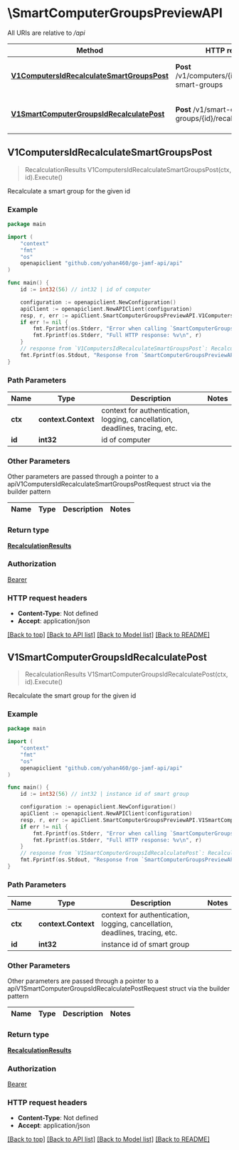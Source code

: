 # \SmartComputerGroupsPreviewAPI

All URIs are relative to */api*

Method | HTTP request | Description
------------- | ------------- | -------------
[**V1ComputersIdRecalculateSmartGroupsPost**](SmartComputerGroupsPreviewAPI.md#V1ComputersIdRecalculateSmartGroupsPost) | **Post** /v1/computers/{id}/recalculate-smart-groups | Recalculate a smart group for the given id 
[**V1SmartComputerGroupsIdRecalculatePost**](SmartComputerGroupsPreviewAPI.md#V1SmartComputerGroupsIdRecalculatePost) | **Post** /v1/smart-computer-groups/{id}/recalculate | Recalculate the smart group for the given id 



## V1ComputersIdRecalculateSmartGroupsPost

> RecalculationResults V1ComputersIdRecalculateSmartGroupsPost(ctx, id).Execute()

Recalculate a smart group for the given id 



### Example

```go
package main

import (
    "context"
    "fmt"
    "os"
    openapiclient "github.com/yohan460/go-jamf-api/api"
)

func main() {
    id := int32(56) // int32 | id of computer

    configuration := openapiclient.NewConfiguration()
    apiClient := openapiclient.NewAPIClient(configuration)
    resp, r, err := apiClient.SmartComputerGroupsPreviewAPI.V1ComputersIdRecalculateSmartGroupsPost(context.Background(), id).Execute()
    if err != nil {
        fmt.Fprintf(os.Stderr, "Error when calling `SmartComputerGroupsPreviewAPI.V1ComputersIdRecalculateSmartGroupsPost``: %v\n", err)
        fmt.Fprintf(os.Stderr, "Full HTTP response: %v\n", r)
    }
    // response from `V1ComputersIdRecalculateSmartGroupsPost`: RecalculationResults
    fmt.Fprintf(os.Stdout, "Response from `SmartComputerGroupsPreviewAPI.V1ComputersIdRecalculateSmartGroupsPost`: %v\n", resp)
}
```

### Path Parameters


Name | Type | Description  | Notes
------------- | ------------- | ------------- | -------------
**ctx** | **context.Context** | context for authentication, logging, cancellation, deadlines, tracing, etc.
**id** | **int32** | id of computer | 

### Other Parameters

Other parameters are passed through a pointer to a apiV1ComputersIdRecalculateSmartGroupsPostRequest struct via the builder pattern


Name | Type | Description  | Notes
------------- | ------------- | ------------- | -------------


### Return type

[**RecalculationResults**](RecalculationResults.md)

### Authorization

[Bearer](../README.md#Bearer)

### HTTP request headers

- **Content-Type**: Not defined
- **Accept**: application/json

[[Back to top]](#) [[Back to API list]](../README.md#documentation-for-api-endpoints)
[[Back to Model list]](../README.md#documentation-for-models)
[[Back to README]](../README.md)


## V1SmartComputerGroupsIdRecalculatePost

> RecalculationResults V1SmartComputerGroupsIdRecalculatePost(ctx, id).Execute()

Recalculate the smart group for the given id 



### Example

```go
package main

import (
    "context"
    "fmt"
    "os"
    openapiclient "github.com/yohan460/go-jamf-api/api"
)

func main() {
    id := int32(56) // int32 | instance id of smart group

    configuration := openapiclient.NewConfiguration()
    apiClient := openapiclient.NewAPIClient(configuration)
    resp, r, err := apiClient.SmartComputerGroupsPreviewAPI.V1SmartComputerGroupsIdRecalculatePost(context.Background(), id).Execute()
    if err != nil {
        fmt.Fprintf(os.Stderr, "Error when calling `SmartComputerGroupsPreviewAPI.V1SmartComputerGroupsIdRecalculatePost``: %v\n", err)
        fmt.Fprintf(os.Stderr, "Full HTTP response: %v\n", r)
    }
    // response from `V1SmartComputerGroupsIdRecalculatePost`: RecalculationResults
    fmt.Fprintf(os.Stdout, "Response from `SmartComputerGroupsPreviewAPI.V1SmartComputerGroupsIdRecalculatePost`: %v\n", resp)
}
```

### Path Parameters


Name | Type | Description  | Notes
------------- | ------------- | ------------- | -------------
**ctx** | **context.Context** | context for authentication, logging, cancellation, deadlines, tracing, etc.
**id** | **int32** | instance id of smart group | 

### Other Parameters

Other parameters are passed through a pointer to a apiV1SmartComputerGroupsIdRecalculatePostRequest struct via the builder pattern


Name | Type | Description  | Notes
------------- | ------------- | ------------- | -------------


### Return type

[**RecalculationResults**](RecalculationResults.md)

### Authorization

[Bearer](../README.md#Bearer)

### HTTP request headers

- **Content-Type**: Not defined
- **Accept**: application/json

[[Back to top]](#) [[Back to API list]](../README.md#documentation-for-api-endpoints)
[[Back to Model list]](../README.md#documentation-for-models)
[[Back to README]](../README.md)

